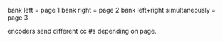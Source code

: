 bank left = page 1
bank right = page 2
bank left+right simultaneously = page 3

encoders send different cc #s depending on page.
